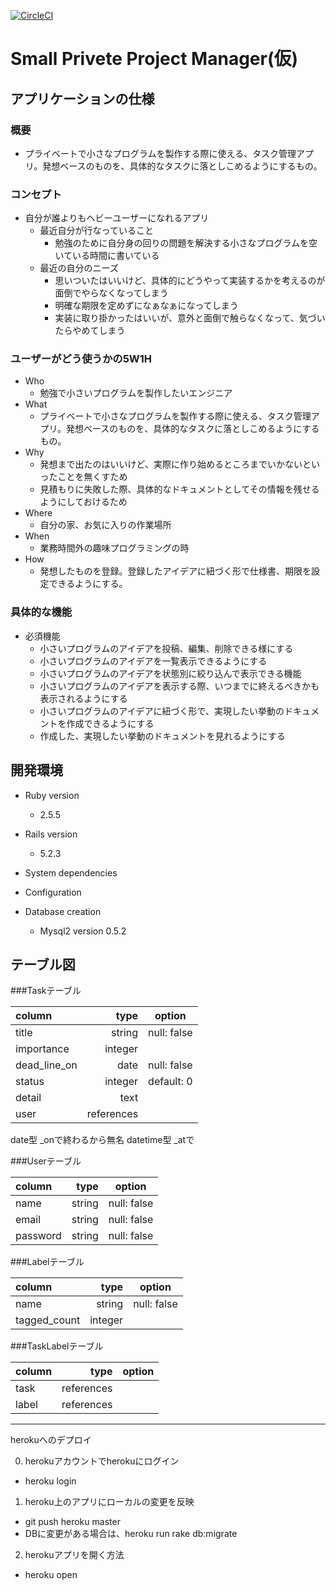 [![CircleCI](https://circleci.com/gh/yumayo14/el-training/tree/master.svg?style=svg)](https://circleci.com/gh/yumayo14/el-training/tree/master)

# Small Privete Project Manager(仮)

## アプリケーションの仕様

### 概要
  - プライベートで小さなプログラムを製作する際に使える、タスク管理アプリ。発想ベースのものを、具体的なタスクに落としこめるようにするもの。
 
### コンセプト
  - 自分が誰よりもヘビーユーザーになれるアプリ
    - 最近自分が行なっていること
      - 勉強のために自分身の回りの問題を解決する小さなプログラムを空いている時間に書いている
    - 最近の自分のニーズ
      - 思いついたはいいけど、具体的にどうやって実装するかを考えるのが面倒でやらなくなってしまう
      - 明確な期限を定めずになぁなぁになってしまう
      - 実装に取り掛かったはいいが、意外と面倒で触らなくなって、気づいたらやめてしまう

### ユーザーがどう使うかの5W1H
- Who
  - 勉強で小さいプログラムを製作したいエンジニア
- What
  - プライベートで小さなプログラムを製作する際に使える、タスク管理アプリ。発想ベースのものを、具体的なタスクに落としこめるようにするもの。
- Why
  - 発想まで出たのはいいけど、実際に作り始めるところまでいかないといったことを無くすため
  - 見積もりに失敗した際、具体的なドキュメントとしてその情報を残せるようにしておけるため
- Where
  - 自分の家、お気に入りの作業場所
- When
  - 業務時間外の趣味プログラミングの時
- How
  - 発想したものを登録。登録したアイデアに紐づく形で仕様書、期限を設定できるようにする。
  
### 具体的な機能
- 必須機能
  - 小さいプログラムのアイデアを投稿、編集、削除できる様にする
  - 小さいプログラムのアイデアを一覧表示できるようにする
  - 小さいプログラムのアイデアを状態別に絞り込んで表示できる機能
  - 小さいプログラムのアイデアを表示する際、いつまでに終えるべきかも表示されるようにする
  - 小さいプログラムのアイデアに紐づく形で、実現したい挙動のドキュメントを作成できるようにする
  - 作成した、実現したい挙動のドキュメントを見れるようにする
 

## 開発環境

* Ruby version
  - 2.5.5

* Rails version
  - 5.2.3
* System dependencies

* Configuration

* Database creation
  - Mysql2 version 0.5.2

## テーブル図

###Taskテーブル

|   column   |    type     |   option     |
|:-----------|------------:|:------------:|
| title      | string      | null: false  |
| importance | integer     |              |
|dead_line_on| date        | null: false  |
| status     | integer     | default: 0   |
| detail     | text        |              |
| user       | references  |              |

date型 _onで終わるから無名
datetime型  _atで

###Userテーブル

|   column   |    type     |   option     |
|:-----------|------------:|:------------:|
| name       | string      | null: false  |
| email      | string      | null: false  |
| password   | string      | null: false  |

###Labelテーブル

|   column   |    type     |   option     |
|:-----------|------------:|:------------:|
| name       | string      | null: false  |
|tagged_count| integer     |              |

###TaskLabelテーブル

|   column   |    type     |   option     |
|:-----------|------------:|:------------:|
| task       | references  |              |
| label      | references  |              |


------------------------------------------------------------------------------------------------------------------------------

herokuへのデプロイ

0. herokuアカウントでherokuにログイン
 - heroku login

1. heroku上のアプリにローカルの変更を反映
 - git push heroku master
 - DBに変更がある場合は、heroku run rake db:migrate

2. herokuアプリを開く方法
 - heroku open
